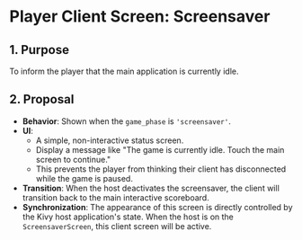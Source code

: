 # Player Client Screen: Screensaver

## 1. Purpose

To inform the player that the main application is currently idle.

## 2. Proposal

- **Behavior**: Shown when the `game_phase` is `'screensaver'`.
- **UI**:
  - A simple, non-interactive status screen.
  - Display a message like "The game is currently idle. Touch the main screen to continue."
  - This prevents the player from thinking their client has disconnected while the game is paused.
- **Transition**: When the host deactivates the screensaver, the client will transition back to the main interactive scoreboard.
- **Synchronization**: The appearance of this screen is directly controlled by the Kivy host application's state. When the host is on the `ScreensaverScreen`, this client screen will be active.
